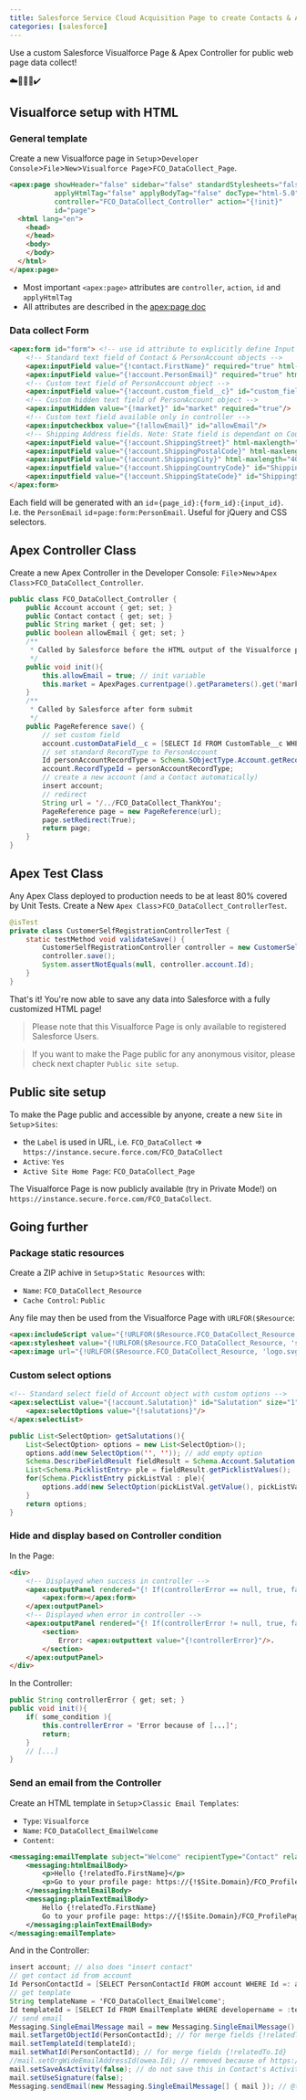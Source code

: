 ```yaml
---
title: Salesforce Service Cloud Acquisition Page to create Contacts & Accounts
categories: [salesforce]
---
```

Use a custom Salesforce Visualforce Page & Apex Controller for public web page data collect!

<p class="text-center">☁️🧑‍🤝‍🧑✔️</p>

<!--more-->

## Visualforce setup with HTML

### General template

Create a new Visualforce page in `Setup`>`Developer Console`>`File`>`New`>`Visualforce Page`>`FCO_DataCollect_Page`.

```html
<apex:page showHeader="false" sidebar="false" standardStylesheets="false"
           applyHtmlTag="false" applyBodyTag="false" docType="html-5.0"
           controller="FCO_DataCollect_Controller" action="{!init}"
           id="page">
  <html lang="en">
    <head>
    </head>
    <body>
    </body>
  </html>
</apex:page>
```

- Most important `<apex:page>` attributes are `controller`, `action`, `id` and `applyHtmlTag`
- All attributes are described in the [apex:page doc](https://developer.salesforce.com/docs/atlas.en-us.pages.meta/pages/pages_compref_page.htm)

### Data collect Form

```html
<apex:form id="form"> <!-- use id attribute to explicitly define Input fields prefix id -->
    <!-- Standard text field of Contact & PersonAccount objects -->
    <apex:inputField value="{!contact.FirstName}" required="true" html-maxlength="50" html-autocomplete="given-name"/>
    <apex:inputField value="{!account.PersonEmail}" required="true" html-autocomplete="email" html-maxlength="50" id="PersonEmail"/>
    <!-- Custom text field of PersonAccount object -->
    <apex:inputField value="{!account.custom_field__c}" id="custom_field__c"/>
    <!-- Custom hidden text field of PersonAccount object -->
    <apex:inputHidden value="{!market}" id="market" required="true"/>
    <!-- Custom text field available only in controller -->
    <apex:inputcheckbox value="{!allowEmail}" id="allowEmail"/>
    <!-- Shipping Address fields. Note: State field is dependant on Country field, based on "State & Country/Territory Picklists" -->
    <apex:inputField value="{!account.ShippingStreet}" html-maxlength="50" html-autocomplete="address-line1"/>
    <apex:inputField value="{!account.ShippingPostalCode}" html-maxlength="10" html-minlength="4" html-autocomplete="postal-code"/>
    <apex:inputField value="{!account.ShippingCity}" html-maxlength="40" html-minlength="2" html-autocomplete="address-level2"/>
    <apex:inputfield value="{!account.ShippingCountryCode}" id="ShippingCountryCode"/>
    <apex:inputfield value="{!account.ShippingStateCode}" id="ShippingStateCode"/>
</apex:form>
```

Each field will be generated with an `id`=`{page_id}:{form_id}:{input_id}`. I.e. the `PersonEmail` `id`=`page:form:PersonEmail`. Useful for jQuery and CSS selectors.

## Apex Controller Class

Create a new Apex Controller in the Developer Console: `File`>`New`>`Apex Class`>`FCO_DataCollect_Controller`.

```java
public class FCO_DataCollect_Controller {
    public Account account { get; set; }
    public Contact contact { get; set; }
	public String market { get; set; }
	public boolean allowEmail { get; set; }
    /**
     * Called by Salesforce before the HTML output of the Visualforce page
     */
    public void init(){
        this.allowEmail = true; // init variable
        this.market = ApexPages.currentpage().getParameters().get('market'); // init variable from URL (https://xxx/?market=EU)
    }
    /**
     * Called by Salesforce after form submit
     */
    public PageReference save() {
        // set custom field
        account.customDataField__c = [SELECT Id FROM CustomTable__c WHERE Id = :account.PersonEmail].Id;
        // set standard RecordType to PersonAccount
        Id personAccountRecordType = Schema.SObjectType.Account.getRecordTypeInfosByDeveloperName().get('PersonAccount').getRecordTypeId();
    	account.RecordTypeId = personAccountRecordType;
        // create a new account (and a Contact automatically)
        insert account;
        // redirect
        String url = '/../FCO_DataCollect_ThankYou';
        PageReference page = new PageReference(url);
    	page.setRedirect(True);
    	return page;
    }
}
```

## Apex Test Class

Any Apex Class deployed to production needs to be at least 80% covered by Unit Tests. Create a New `Apex Class`>`FCO_DataCollect_ControllerTest`.

```java
@isTest
private class CustomerSelfRegistrationControllerTest {
    static testMethod void validateSave() {
    	CustomerSelfRegistrationController controller = new CustomerSelfRegistrationController();
		controller.save();
        System.assertNotEquals(null, controller.account.Id);
    }
}
```

That's it! You're now able to save any data into Salesforce with a fully customized HTML page!

> Please note that this Visualforce Page is only available to registered Salesforce Users.

> If you want to make the Page public for any anonymous visitor, please check next chapter `Public site setup`.

## Public site setup

To make the Page public and accessible by anyone, create a new `Site` in `Setup`>`Sites`:
- the `Label` is used in URL, i.e. `FCO_DataCollect` => `https://instance.secure.force.com/FCO_DataCollect`
- `Active`: `Yes`
- `Active Site Home Page`: `FCO_DataCollect_Page`

The Visualforce Page is now publicly available (try in Private Mode!) on `https://instance.secure.force.com/FCO_DataCollect`.

## Going further

### Package static resources

Create a ZIP achive in `Setup`>`Static Resources` with:
- `Name`: `FCO_DataCollect_Resource`
- `Cache Control`: `Public`

Any file may then be used from the Visualforce Page with `URLFOR($Resource`:

```html
<apex:includeScript value="{!URLFOR($Resource.FCO_DataCollect_Resource, 'helpers.v1.js')}"/>
<apex:stylesheet value="{!URLFOR($Resource.FCO_DataCollect_Resource, 'style.css')}"/>
<apex:image url="{!URLFOR($Resource.FCO_DataCollect_Resource, 'logo.svg')}" alt="Logo"/>
```

### Custom select options

```html
<!-- Standard select field of Account object with custom options -->
<apex:selectList value="{!account.Salutation}" id="Salutation" size="1" html-autocomplete="honorific-prefix" required="true">
    <apex:selectOptions value="{!salutations}"/>
</apex:selectList>
```

```java
public List<SelectOption> getSalutations(){
    List<SelectOption> options = new List<SelectOption>();
    options.add(new SelectOption('', '')); // add empty option
    Schema.DescribeFieldResult fieldResult = Schema.Account.Salutation.getDescribe();
    List<Schema.PicklistEntry> ple = fieldResult.getPicklistValues();
    for(Schema.PicklistEntry pickListVal : ple){
        options.add(new SelectOption(pickListVal.getValue(), pickListVal.getLabel()));
    }
    return options;
}
```

### Hide and display based on Controller condition

In the Page:

```html
<div>
    <!-- Displayed when success in controller -->
    <apex:outputPanel rendered="{! If(controllerError == null, true, false) }">
        <apex:form></apex:form>
    </apex:outputPanel>
    <!-- Displayed when error in controller -->
    <apex:outputPanel rendered="{! If(controllerError != null, true, false) }">
        <section>
            Error: <apex:outputtext value="{!controllerError}"/>.
        </section>
    </apex:outputPanel>
</div>
```

In the Controller:
```java
public String controllerError { get; set; }
public void init(){
    if( some_condition ){
        this.controllerError = 'Error because of [...]';
        return;
    }
    // [...]
}
```

### Send an email from the Controller

Create an HTML template in `Setup`>`Classic Email Templates`:
- `Type`: `Visualforce`
- `Name`: `FCO_DataCollect_EmailWelcome`
- `Content`:

```xml
<messaging:emailTemplate subject="Welcome" recipientType="Contact" relatedToType="Contact" renderUsingSystemContextWithoutSharing="True">
    <messaging:htmlEmailBody>
        <p>Hello {!relatedTo.FirstName}</p>
        <p>Go to your profile page: https://{!$Site.Domain}/FCO_ProfilePage?conId={!relatedTo.Id}&lang=en</p>
    </messaging:htmlEmailBody>
    <messaging:plainTextEmailBody>
        Hello {!relatedTo.FirstName}
        Go to your profile page: https://{!$Site.Domain}/FCO_ProfilePage?conId={!relatedTo.Id}&amp;lang=en
    </messaging:plainTextEmailBody>
</messaging:emailTemplate>
```

And in the Controller:

```java
insert account; // also does "insert contact"
// get contact id from account
Id PersonContactId = [SELECT PersonContactId FROM account WHERE Id =: account.Id].PersonContactId;
// get template
String templateName = 'FCO_DataCollect_EmailWelcome';
Id templateId = [SELECT Id FROM EmailTemplate WHERE developername = :templateName].Id;
// send email
Messaging.SingleEmailMessage mail = new Messaging.SingleEmailMessage();
mail.setTargetObjectId(PersonContactId); // for merge fields {!relatedTo.Id}
mail.setTemplateId(templateId);
mail.setWhatId(PersonContactId); // for merge fields {!relatedTo.Id}
//mail.setOrgWideEmailAddressId(owea.Id); // removed because of https://developer.salesforce.com/forums/?id=906F00000009DNKIA2. to change "from" address, change the email of Public Site User
mail.setSaveAsActivity(false); // do not save this in Contact's Activities. Setting it to true causes "System.EmailException: SendEmail failed."
mail.setUseSignature(false);
Messaging.sendEmail(new Messaging.SingleEmailMessage[] { mail }); // @throws Exception
```
